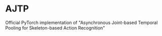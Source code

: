 # AJTP
Official PyTorch implementation of "Asynchronous Joint-based Temporal Pooling for Skeleton-based Action Recognition"

